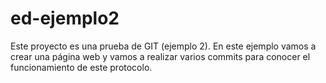 # ed-ejemplo2
Este proyecto es una prueba de GIT (ejemplo 2). En este ejemplo vamos a crear una página web y vamos a realizar varios commits para conocer el funcionamiento de este protocolo.